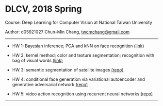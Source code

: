 # DLCV, 2018 Spring
Course: Deep Learning for Computer Vision at National Taiwan University

Author: d05921027 Chun-Min Chang, twcmchang@gmail.com

-------

- HW 1: Bayesian inference; PCA and kNN on face recognition [(link)](https://github.com/twcmchang/DLCV2018SPRING/blob/master/hw1/md/hw1_d05921027.md)

- HW 2: kernel method; color and texture segmentation; recognition with bag of visual words [(link)](https://github.com/twcmchang/DLCV2018SPRING/blob/master/hw2/md/hw2_d05921027.md)

- HW 3: semantic segmentation of satellite images [(repo)](https://github.com/twcmchang/DLCV2018SPRING/blob/master/hw3/)

- HW 4: conditional face generation via variational autoencoder and generative adversarial network [(repo)](https://github.com/twcmchang/DLCV2018SPRING/blob/master/hw4/)

- HW 5: video action recognition using recurrent neural networks [(repo)](https://github.com/twcmchang/DLCV2018SPRING/blob/master/hw5/)

-------
